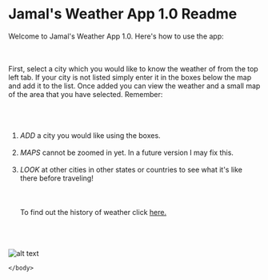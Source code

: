 <!DOCTYPE html>
<html>
    <head>
        <title>Jamal's Weather App 1.0 Help </title>
        <div>
    </head>
    <body>
<h1> Jamal's Weather App 1.0 Readme </h1>

Welcome to Jamal's Weather App 1.0. Here's how to use the app:<div class="0">
<br></br>
First, select a city which you would like to know the weather of from the top left tab.
If your city is not listed simply enter it in the boxes below the map and add it to the list.
Once added you can view the weather and a small map of the area that you have selected.
Remember:
<br></br>
<br></br>
1) <i>ADD</i> a city you would like using the boxes.
<br></br>
2) <i>MAPS</i> cannot be zoomed in yet. In a future version I may fix this.
<br></br>
3) <i>LOOK</i> at other cities in other states or countries to see what it's like there before traveling!
<br></br>
<br></br>
To find out the history of weather click <a href="https://en.wikipedia.org/wiki/Weather">here.</a>
<br></br>
<br></br>
<img src="https://goldentroutwilderness.files.wordpress.com/2012/01/various-weather.jpg" alt="alt text" title="Weather">



    
    
</div>
    


    </body>
</html>